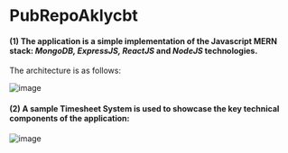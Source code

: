 # PubRepoAklycbt
#### (1) The application is a simple implementation of the Javascript __MERN__ stack: _MongoDB, ExpressJS, ReactJS_ and _NodeJS_ technologies.

The architecture is as follows:

![image](https://user-images.githubusercontent.com/87492917/131129130-ffec1355-47b0-42c8-b642-42a836b310c9.png)

#### (2) A sample Timesheet System is used to showcase the key technical components of the application:

![image](https://user-images.githubusercontent.com/87492917/131128790-88561357-a428-4d15-a7b0-3e330a6e9a56.png)






